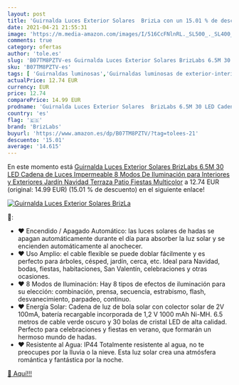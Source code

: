 ```yaml
---
layout: post
title: 'Guirnalda Luces Exterior Solares  BrizLa con un 15.01 % de descuento'
date: 2021-04-21 21:55:31
image: 'https://m.media-amazon.com/images/I/516CcFNlnRL._SL500_._SL400_.jpg'
comments: true
category: ofertas
author: 'tole.es'
slug: 'B07TM8PZTV-es Guirnalda Luces Exterior Solares BrizLabs 6.5M 30 LED...'
sku: 'B07TM8PZTV-es'
tags: [ 'Guirnaldas luminosas','Guirnaldas luminosas de exterior-interior','Iluminación','Iluminación de exterior','brizlabs','navidad', ]
actualPrice: 12.74 EUR
currency: EUR
price: 12.74
comparePrice: 14.99 EUR
prodname: 'Guirnalda Luces Exterior Solares  BrizLabs 6.5M 30 LED Cadena de Luces Impermeable 8 Modos De Iluminación para Interiores y Exteriores Jardín  Navidad  Terraza  Patio  Fiestas  Multicolor'
country: 'es'
flag: '🇪🇸'
brand: 'BrizLabs'
buyurl: 'https://www.amazon.es/dp/B07TM8PZTV/?tag=tolees-21'
descuento: '15.01'
average: '14.615'
---
```


En este momento está [Guirnalda Luces Exterior Solares  BrizLabs 6.5M 30 LED Cadena de Luces Impermeable 8 Modos De Iluminación para Interiores y Exteriores Jardín  Navidad  Terraza  Patio  Fiestas  Multicolor](https://www.amazon.es/dp/B07TM8PZTV/?tag=tolees-21) a 12.74 EUR (original: 14.99 EUR) (15.01 %  de descuento) en el siguiente enlace!

[![Guirnalda Luces Exterior Solares  BrizLa](https://m.media-amazon.com/images/I/516CcFNlnRL._SL500_._SL400_.jpg)](https://www.amazon.es/dp/B07TM8PZTV/?tag=tolees-21)

🔎:

- ♥ Encendido / Apagado Automático: las luces solares de hadas se apagan automáticamente durante el día para absorber la luz solar y se encienden automáticamente al anochecer.
- ♥ Uso Amplio: el cable flexible se puede doblar fácilmente y es perfecto para árboles, césped, jardín, cerca, etc. Ideal para Navidad, bodas, fiestas, habitaciones, San Valentín, celebraciones y otras ocasiones.
- ♥ 8 Modos de Iluminación: Hay 8 tipos de efectos de iluminación para su elección: combinación, prensa, secuencia, estrabismo, flash, desvanecimiento, parpadeo, continuo.
- ♥ Energía Solar: Cadena de luz de bola solar con colector solar de 2V 100mA, batería recargable incorporada de 1,2 V 1000 mAh Ni-MH. 6.5 metros de cable verde oscuro y 30 bolas de cristal LED de alta calidad. Perfecto para celebraciones y fiestas en verano, que formarán un hermoso mundo de hadas.
- ♥ Resistente al Agua: IP44 Totalmente resistente al agua, no te preocupes por la lluvia o la nieve. Esta luz solar crea una atmósfera romántica y fantástica por la noche.

[🛒 Aquí!!!](https://www.amazon.es/dp/B07TM8PZTV/?tag=tolees-21)
